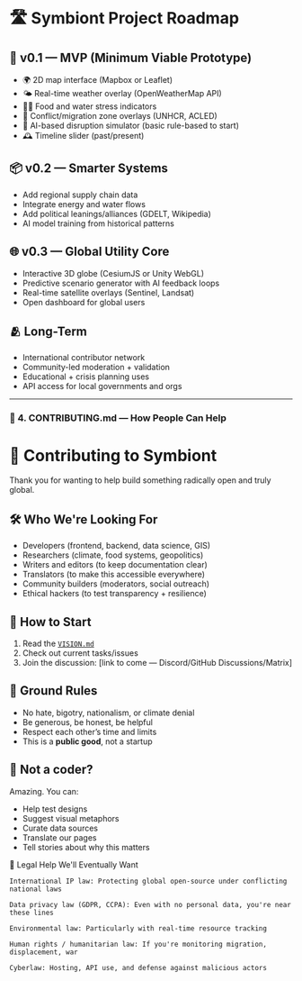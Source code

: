 # 🛣️ Symbiont Project Roadmap

## 🔖 v0.1 — MVP (Minimum Viable Prototype)

- 🌍 2D map interface (Mapbox or Leaflet)
- 🌤️ Real-time weather overlay (OpenWeatherMap API)
- 🧑‍🌾 Food and water stress indicators
- 🧭 Conflict/migration zone overlays (UNHCR, ACLED)
- 🧠 AI-based disruption simulator (basic rule-based to start)
- 🕰️ Timeline slider (past/present)

## 📦 v0.2 — Smarter Systems

- Add regional supply chain data
- Integrate energy and water flows
- Add political leanings/alliances (GDELT, Wikipedia)
- AI model training from historical patterns

## 🌐 v0.3 — Global Utility Core

- Interactive 3D globe (CesiumJS or Unity WebGL)
- Predictive scenario generator with AI feedback loops
- Real-time satellite overlays (Sentinel, Landsat)
- Open dashboard for global users

## 🫂 Long-Term

- International contributor network
- Community-led moderation + validation
- Educational + crisis planning uses
- API access for local governments and orgs

---

### 🤝 4. CONTRIBUTING.md — How People Can Help

# 🤝 Contributing to Symbiont

Thank you for wanting to help build something radically open and truly global.

## 🛠️ Who We're Looking For

- Developers (frontend, backend, data science, GIS)
- Researchers (climate, food systems, geopolitics)
- Writers and editors (to keep documentation clear)
- Translators (to make this accessible everywhere)
- Community builders (moderators, social outreach)
- Ethical hackers (to test transparency + resilience)

## 🧠 How to Start

1. Read the [`VISION.md`](./VISION.md)
2. Check out current tasks/issues
3. Join the discussion: [link to come — Discord/GitHub Discussions/Matrix]

## 🧼 Ground Rules

- No hate, bigotry, nationalism, or climate denial
- Be generous, be honest, be helpful
- Respect each other’s time and limits
- This is a **public good**, not a startup

## 🧩 Not a coder?

Amazing. You can:
- Help test designs
- Suggest visual metaphors
- Curate data sources
- Translate our pages
- Tell stories about why this matters

🧠 Legal Help We'll Eventually Want

    International IP law: Protecting global open-source under conflicting national laws

    Data privacy law (GDPR, CCPA): Even with no personal data, you're near these lines

    Environmental law: Particularly with real-time resource tracking

    Human rights / humanitarian law: If you're monitoring migration, displacement, war

    Cyberlaw: Hosting, API use, and defense against malicious actors
